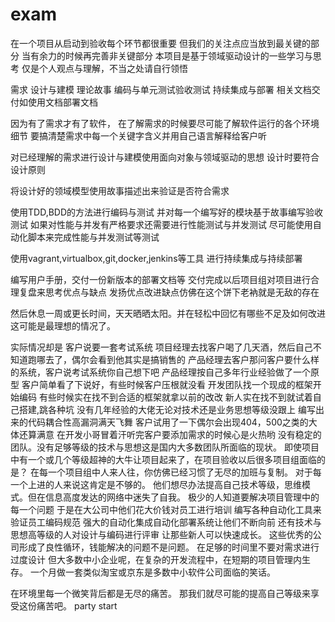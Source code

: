 # exam

在一个项目从启动到验收每个环节都很重要
但我们的关注点应当放到最关键的部分
当有余力的时候再完善非关键部分
本项目是基于领域驱动设计的一些学习与思考
仅是个人观点与理解，不当之处请自行领悟

需求
设计与建模
理论故事
编码与单元测试验收测试
持续集成与部署
相关文档交付如使用文档部署文档

因为有了需求才有了软件，
在了解需求的时候要尽可能了解软件运行的各个环境细节
要搞清楚需求中每一个关键字含义并用自己语言解释给客户听

对已经理解的需求进行设计与建模使用面向对象与领域驱动的思想
设计时要符合设计原则

将设计好的领域模型使用故事描述出来验证是否符合需求

使用TDD,BDD的方法进行编码与测试
并对每一个编写好的模块基于故事编写验收测试
如果对性能与并发有严格要求还需要进行性能测试与并发测试
尽可能使用自动化脚本来完成性能与并发测试等测试

使用vagrant,virtualbox,git,docker,jenkins等工具
进行持续集成与持续部署

编写用户手册，交付一份新版本的部署文档等
交付完成以后项目组对项目进行合理复盘来思考优点与缺点
发扬优点改进缺点仿佛在这个饼下老衲就是无敌的存在

然后休息一周或更长时间，天天晒晒太阳。并在轻松中回忆有哪些不足及如何改进
这可能是最理想的情况了。


实际情况却是
客户说要一套考试系统
项目经理去找客户喝了几天酒，然后自己不知道跑哪去了，偶尔会看到他其实是搞销售的
产品经理去客户那问客户要什么样的系统，客户说考试系统你自己想下吧
产品经理按自己多年行业经验做了一个原型
客户简单看了下说好，有些时候客户压根就没看
开发团队找一个现成的框架开始编码
有些时候实在找不到合适的框架就拿以前的改改
新人实在找不到就试着自己搭建,跳各种坑
没有几年经验的大佬无论对技术还是业务思想等级没跟上
编写出来的代码耦合性高漏洞满天飞舞
客户试用了一下偶尔会出现404，500之类的大体还算满意
在开发小哥冒着汗听完客户要添加需求的时候心是火热哟
没有稳定的团队。没有足够等级的技术与思想这是国内大多数团队所面临的现状。
即使项目中有一个或几个等级超神的大牛让项目起来了，在项目验收以后很多项目组面临的是？
在每一个项目组中人来人往，你仿佛已经习惯了无尽的加班与复制。
对于每一个上进的人来说这肯定是不够的。
他们想尽办法提高自己技术等级，思维模式。但在信息高度发达的网络中迷失了自我。
极少的人知道要解决项目管理中的每一个问题
于是在大公司中他们花大价钱对员工进行培训
编写各种自动化工具来验证员工编码规范
强大的自动化集成自动化部署系统让他们不断向前
还有技术与思想高等级的人对设计与编码进行评审
让那些新人可以快速成长。
这些优秀的公司形成了良性循环，钱能解决的问题不是问题。
在足够的时间里不要对需求进行过度设计
但大多数中小企业呢，在复杂的开发流程中，在短期的项目管理内生存。
一个月做一套类似淘宝或京东是多数中小软件公司面临的笑话。

在环境里每一个微笑背后都是无尽的痛苦。
那我们就尽可能的提高自己等级来享受这份痛苦吧。
party start

